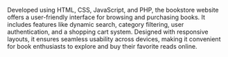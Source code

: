 
Developed using HTML, CSS, JavaScript, and PHP, the bookstore website offers a user-friendly interface for browsing and purchasing books. It includes features like dynamic search, category filtering, user authentication, and a shopping cart system. Designed with responsive layouts, it ensures seamless usability across devices, making it convenient for book enthusiasts to explore and buy their favorite reads online.
